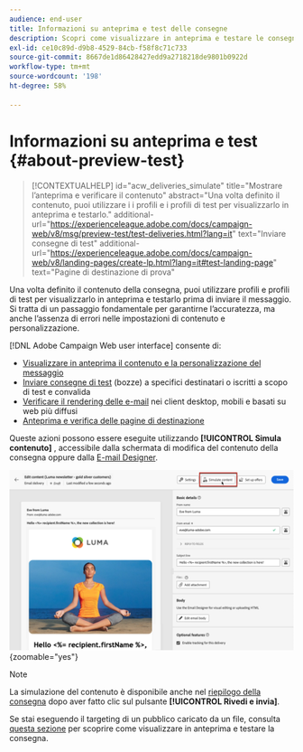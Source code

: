 ```yaml
---
audience: end-user
title: Informazioni su anteprima e test delle consegne
description: Scopri come visualizzare in anteprima e testare le consegne
exl-id: ce10c89d-d9b8-4529-84cb-f58f8c71c733
source-git-commit: 8667de1d86428427edd9a2718218de9801b0922d
workflow-type: tm+mt
source-wordcount: '198'
ht-degree: 58%

---
```


# Informazioni su anteprima e test {#about-preview-test}

>[!CONTEXTUALHELP]
>id="acw_deliveries_simulate"
>title="Mostrare l’anteprima e verificare il contenuto"
>abstract="Una volta definito il contenuto, puoi utilizzare i i profili e i profili di test per visualizzarlo in anteprima e testarlo."
>additional-url="https://experienceleague.adobe.com/docs/campaign-web/v8/msg/preview-test/test-deliveries.html?lang=it" text="Inviare consegne di test"
>additional-url="https://experienceleague.adobe.com/docs/campaign-web/v8/landing-pages/create-lp.html?lang=it#test-landing-page" text="Pagine di destinazione di prova"

Una volta definito il contenuto della consegna, puoi utilizzare profili e profili di test per visualizzarlo in anteprima e testarlo prima di inviare il messaggio. Si tratta di un passaggio fondamentale per garantirne l’accuratezza, ma anche l’assenza di errori nelle impostazioni di contenuto e personalizzazione.

[!DNL Adobe Campaign Web user interface] consente di:

* [Visualizzare in anteprima il contenuto e la personalizzazione del messaggio](preview-content.md)
* [Inviare consegne di test](test-deliveries.md) (bozze) a specifici destinatari o iscritti a scopo di test e convalida
* [Verificare il rendering delle e-mail](email-rendering.md) nei client desktop, mobili e basati su web più diffusi
* [Anteprima e verifica delle pagine di destinazione](../landing-pages/create-lp.md#test-landing-page)

Queste azioni possono essere eseguite utilizzando **[!UICONTROL Simula contenuto]** , accessibile dalla schermata di modifica del contenuto della consegna oppure dalla [E-mail Designer](../email/get-started-email-designer.md).

![](assets/simulate-button.png){zoomable=&quot;yes&quot;}

>[!NOTE]
>
>La simulazione del contenuto è disponibile anche nel [riepilogo della consegna](../monitor/prepare-send.md) dopo aver fatto clic sul pulsante **[!UICONTROL Rivedi e invia]**.
>
>Se stai eseguendo il targeting di un pubblico caricato da un file, consulta [questa sezione](../audience/file-audience.md#preview--test-your-email-test) per scoprire come visualizzare in anteprima e testare la consegna.
